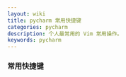 ```yaml
---
layout: wiki
title: pycharm 常用快捷键
categories: pycharm
description: 个人最常用的 Vim 常用操作。
keywords: pycharm
---
```


### 常用快捷键
